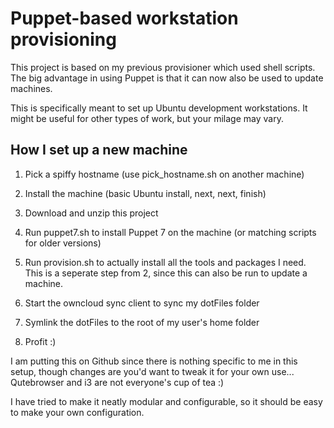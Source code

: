 Puppet-based workstation provisioning
=====================================

This project is based on my previous provisioner which used shell scripts.
The big advantage in using Puppet is that it can now also be used to update machines.

This is specifically meant to set up Ubuntu development workstations. It might be useful for other types of work, but your milage may vary.

How I set up a new machine
--------------------------

 1. Pick a spiffy hostname (use pick_hostname.sh on another machine)

 2. Install the machine (basic Ubuntu install, next, next, finish)

 3. Download and unzip this project

 4. Run puppet7.sh to install Puppet 7 on the machine (or matching scripts for older versions)

 5. Run provision.sh to actually install all the tools and packages I need.
    This is a seperate step from 2, since this can also be run to update a machine.

 6. Start the owncloud sync client to sync my dotFiles folder 

 7. Symlink the dotFiles to the root of my user's home folder

 8. Profit :)


I am putting this on Github since there is nothing specific to me in this setup, though changes are you'd want to tweak it for your own use... 
Qutebrowser and i3 are not everyone's cup of tea :)

I have tried to make it neatly modular and configurable, so it should be easy to make your own configuration.
